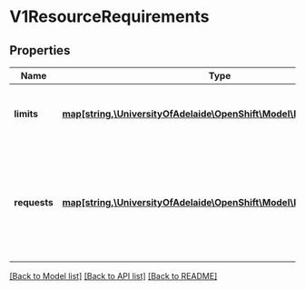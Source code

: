 # V1ResourceRequirements

## Properties
Name | Type | Description | Notes
------------ | ------------- | ------------- | -------------
**limits** | [**map[string,\UniversityOfAdelaide\OpenShift\Model\ResourceQuantity]**](ResourceQuantity.md) | Limits describes the maximum amount of compute resources allowed. More info: http://kubernetes.io/docs/user-guide/compute-resources/ | [optional] 
**requests** | [**map[string,\UniversityOfAdelaide\OpenShift\Model\ResourceQuantity]**](ResourceQuantity.md) | Requests describes the minimum amount of compute resources required. If Requests is omitted for a container, it defaults to Limits if that is explicitly specified, otherwise to an implementation-defined value. More info: http://kubernetes.io/docs/user-guide/compute-resources/ | [optional] 

[[Back to Model list]](../README.md#documentation-for-models) [[Back to API list]](../README.md#documentation-for-api-endpoints) [[Back to README]](../README.md)


